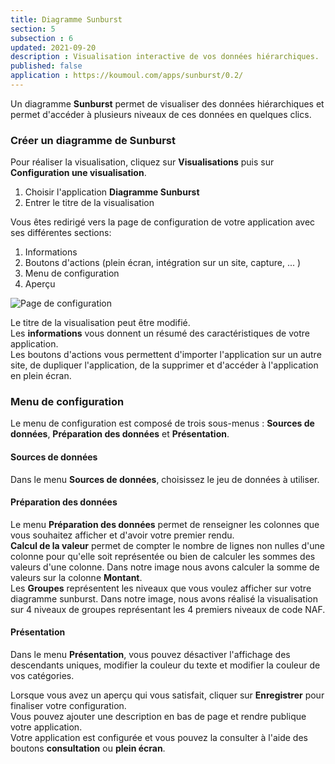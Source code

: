 ```yaml
---
title: Diagramme Sunburst
section: 5
subsection : 6
updated: 2021-09-20
description : Visualisation interactive de vos données hiérarchiques.
published: false
application : https://koumoul.com/apps/sunburst/0.2/
---
```



Un diagramme **Sunburst** permet de visualiser des données hiérarchiques et permet d'accéder à plusieurs niveaux de ces données en quelques clics.

### Créer un diagramme de Sunburst

Pour réaliser la visualisation, cliquez sur **Visualisations** puis sur **Configuration une visualisation**.

1. Choisir l'application **Diagramme Sunburst**
2. Entrer le titre de la visualisation

<p>
</p>

Vous êtes redirigé vers la page de configuration de votre application avec ses différentes sections:

1. Informations
2. Boutons d'actions (plein écran, intégration sur un site, capture, ... )
3. Menu de configuration
4. Aperçu


![Page de configuration](./images/user-guide/sunburst-config.jpg)

Le titre de la visualisation peut être modifié.  
Les **informations** vous donnent un résumé des caractéristiques de votre application.  
Les boutons d'actions vous permettent d'importer l'application sur un autre site, de dupliquer l'application, de la supprimer et d'accéder à l'application en plein écran.

### Menu de configuration
Le menu de configuration est composé de trois sous-menus : **Sources de données**, **Préparation des données** et **Présentation**.

#### Sources de données  

Dans le menu **Sources de données**, choisissez le jeu de données à utiliser.

#### Préparation des données  

Le menu **Préparation des données** permet de renseigner les colonnes que vous souhaitez afficher et d'avoir votre premier rendu.  
**Calcul de la valeur** permet de compter le nombre de lignes non nulles d'une colonne pour qu'elle soit représentée ou bien de calculer les sommes des valeurs d'une colonne. Dans notre image nous avons calculer la somme de valeurs sur la colonne **Montant**.  
Les **Groupes** représentent les niveaux que vous voulez afficher sur votre diagramme sunburst. Dans notre image, nous avons réalisé la visualisation sur 4 niveaux de groupes représentant les 4 premiers niveaux de code NAF.


#### Présentation  

Dans le menu **Présentation**, vous pouvez désactiver l'affichage des descendants uniques, modifier la couleur du texte et modifier la couleur de vos catégories.


Lorsque vous avez un aperçu qui vous satisfait, cliquer sur **Enregistrer** pour finaliser votre configuration.  
Vous pouvez ajouter une description en bas de page et rendre publique votre application.  
Votre application est configurée et vous pouvez la consulter à l'aide des boutons **consultation** ou **plein écran**.
